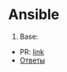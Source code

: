# Ansible

1. Base:
  - PR: [link](https://github.com/vigntom/ansible-homeworks/pull/1)
  - [Ответы](./08-ansible-01-base/README.md)
